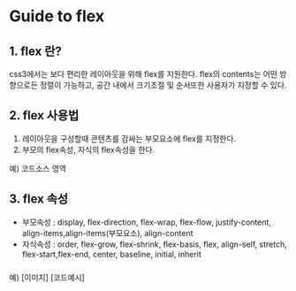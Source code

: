 # Guide to flex

## 1. flex 란?
css3에서는 보다 편리한 레이아웃을 위해 flex를 지원한다.
flex의 contents는 어떤 방향으로든 정렬이 가능하고,
공간 내에서 크기조절 및 순서또한 사용자가 지정할 수 있다.

## 2. flex 사용법
1) 레이아웃을 구성할때 콘텐츠를 감싸는 부모요소에 flex를 지정한다.
2) 부모의 flex속성, 자식의 flex속성을 한다.

예) 코드소스 영역

## 3. flex 속성
- 부모속성 : display, flex-direction, flex-wrap, flex-flow, justify-content, align-items,align-items(부모요소), align-content
- 자식속성 : order, flex-grow, flex-shrink, flex-basis, flex, align-self, stretch, flex-start,flex-end, center, baseline, initial, inherit

### 
 예) [이미지] [코드예시]
>###
